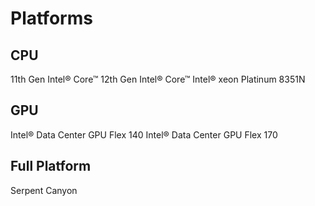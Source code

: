 # Platforms

## CPU

11th Gen Intel® Core™
12th Gen Intel® Core™
Intel® xeon Platinum 8351N

## GPU

Intel® Data Center GPU Flex 140 
Intel® Data Center GPU Flex 170

## Full Platform

Serpent Canyon